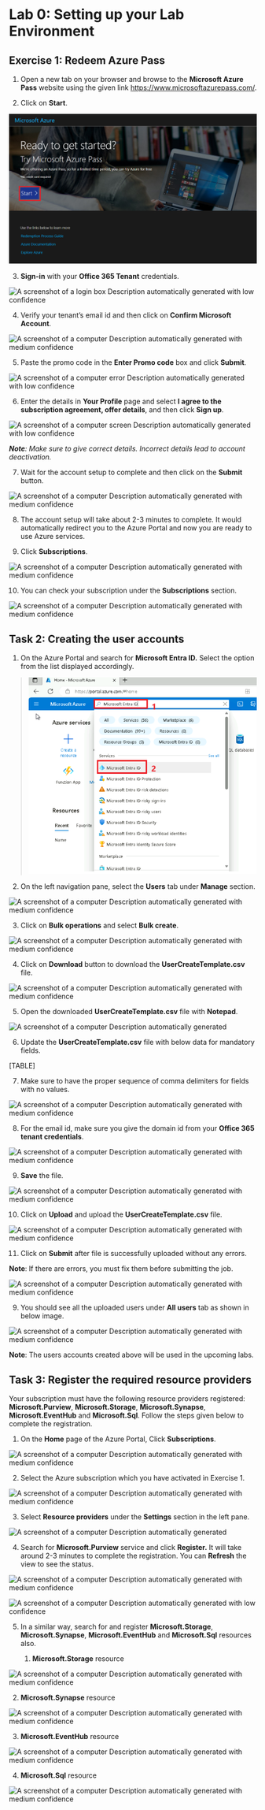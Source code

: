 # Lab 0: Setting up your Lab Environment

## Exercise 1: Redeem Azure Pass

1.  Open a new tab on your browser and browse to the **Microsoft Azure
    Pass** website using the given link
    <https://www.microsoftazurepass.com/>.

2.  Click on **Start**.

![](./media/image1.png)

3.  **Sign-in** with your **Office 365 Tenant** credentials.

![A screenshot of a login box Description automatically generated with
low confidence](./media/image2.png)

4.  Verify your tenant’s email id and then click on **Confirm Microsoft
    Account**.

![A screenshot of a computer Description automatically generated with
medium confidence](./media/image3.png)

5.  Paste the promo code in the **Enter Promo code** box and click
    **Submit**.

![A screenshot of a computer error Description automatically generated
with low confidence](./media/image4.png)

6.  Enter the details in **Your Profile** page and select **I agree to
    the subscription agreement, offer details**, and then click **Sign
    up**.

![A screenshot of a computer screen Description automatically generated
with low confidence](./media/image5.png)

***Note**: Make sure to give correct details. Incorrect details lead to
account deactivation.*

7.  Wait for the account setup to complete and then click on the
    **Submit** button.

![A screenshot of a computer Description automatically generated with
medium confidence](./media/image6.png)

8.  The account setup will take about 2-3 minutes to complete. It would
    automatically redirect you to the Azure Portal and now you are ready
    to use Azure services.

9.  Click **Subscriptions**.

![A screenshot of a computer Description automatically generated with
medium confidence](./media/image7.png)

10. You can check your subscription under the **Subscriptions** section.

![A screenshot of a computer Description automatically generated with
medium confidence](./media/image8.png)

## Task 2: Creating the user accounts

1.  On the Azure Portal and search for **Microsoft Entra ID.** Select
    the option from the list displayed accordingly.

> ![](./media/image9.png)

2.  On the left navigation pane, select the **Users** tab
    under **Manage** section.

![A screenshot of a computer Description automatically generated with
medium confidence](./media/image10.png)

3.  Click on **Bulk operations** and select **Bulk create**.

![A screenshot of a computer Description automatically generated with
medium confidence](./media/image11.png)

4.  Click on **Download** button to download
    the **UserCreateTemplate.csv** file.

![A screenshot of a computer Description automatically generated with
medium confidence](./media/image12.png)

5.  Open the downloaded **UserCreateTemplate.csv** file
    with **Notepad**.

![A screenshot of a computer Description automatically
generated](./media/image13.png)

6.  Update the **UserCreateTemplate.csv** file with below data for
    mandatory fields.

[TABLE]

7.  Make sure to have the proper sequence of comma delimiters for fields
    with no values.

![A screenshot of a computer Description automatically generated with
medium confidence](./media/image14.png)

8.  For the email id, make sure you give the domain id from your
    **Office 365 tenant credentials**.

![A screenshot of a computer Description automatically generated with
medium confidence](./media/image15.png)

9.  **Save** the file.

![A screenshot of a computer Description automatically generated with
medium confidence](./media/image16.png)

10. Click on **Upload** and upload the **UserCreateTemplate.csv** file.

![A screenshot of a computer Description automatically generated with
medium confidence](./media/image17.png)

11. Click on **Submit** after file is successfully uploaded without any
    errors.

**Note**: If there are errors, you must fix them before submitting the
job.

![A screenshot of a computer Description automatically generated with
medium confidence](./media/image18.png)

9.  You should see all the uploaded users under **All users** tab as
    shown in below image.

![A screenshot of a computer Description automatically generated with
medium confidence](./media/image19.png)

**Note**: The users accounts created above will be used in the upcoming
labs.

## Task 3: Register the required resource providers

Your subscription must have the following resource providers registered:
**Microsoft.Purview**, **Microsoft.Storage**, **Microsoft.Synapse**,
**Microsoft.EventHub** and **Microsoft.Sql**. Follow the steps given
below to complete the registration.

1.  On the **Home** page of the Azure Portal, Click **Subscriptions**.

![A screenshot of a computer Description automatically generated with
medium confidence](./media/image7.png)

2.  Select the Azure subscription which you have activated in Exercise
    1.

![A screenshot of a computer Description automatically generated with
medium confidence](./media/image8.png)

3.  Select **Resource providers** under the **Settings** section in the
    left pane.

![A screenshot of a computer Description automatically
generated](./media/image20.png)

4.  Search for **Microsoft.Purview** service and click **Register.** It
    will take around 2-3 minutes to complete the registration. You can
    **Refresh** the view to see the status.

![A screenshot of a computer Description automatically generated with
medium confidence](./media/image21.png)

![A screenshot of a computer Description automatically generated with
low confidence](./media/image22.png)

5.  In a similar way, search for and register **Microsoft.Storage**,
    **Microsoft.Synapse**, **Microsoft.EventHub** and **Microsoft.Sql**
    resources also.

    1.  **Microsoft.Storage** resource

![A screenshot of a computer Description automatically generated with
medium confidence](./media/image23.png)

2.  **Microsoft.Synapse** resource

![A screenshot of a computer Description automatically generated with
medium confidence](./media/image24.png)

3.  **Microsoft.EventHub** resource

![A screenshot of a computer Description automatically generated with
medium confidence](./media/image25.png)

4.  **Microsoft.Sql** resource

![A screenshot of a computer Description automatically generated with
medium confidence](./media/image26.png)
